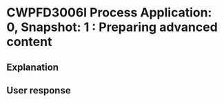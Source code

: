 # CWPFD3006I Process Application: 0, Snapshot: 1 : Preparing advanced content

## Explanation

## User response